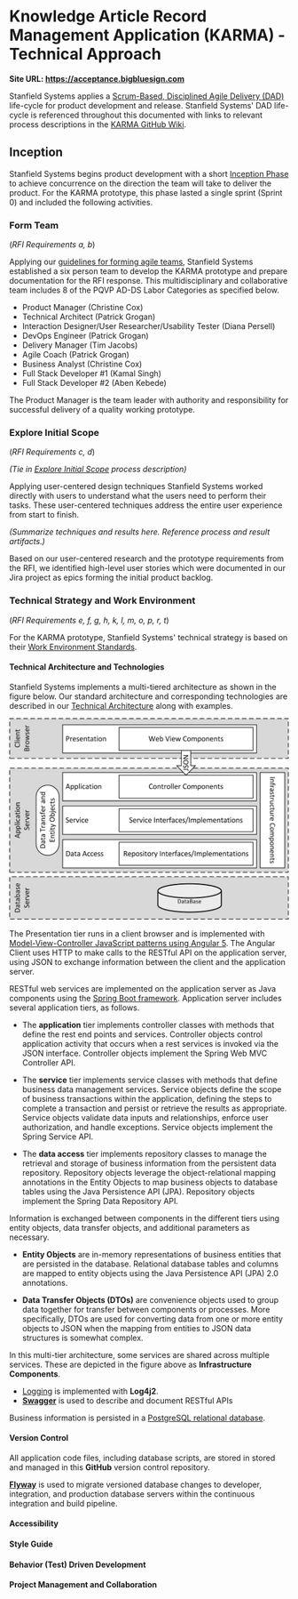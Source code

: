 # Knowledge Article Record Management Application (KARMA) - Technical Approach

**Site URL:  https://acceptance.bigbluesign.com**

Stanfield Systems applies a [Scrum-Based, Disciplined Agile Delivery (DAD)](https://github.com/StanfieldSystems/KARMA/wiki) life-cycle for product development and release.  Stanfield Systems' DAD life-cycle is referenced throughout this documented with links to relevant process descriptions in the [KARMA GitHub Wiki](https://github.com/StanfieldSystems/KARMA/wiki).

## Inception

Stanfield Systems begins product development with a short [Inception Phase](https://github.com/StanfieldSystems/KARMA/wiki/Inception)  to achieve concurrence on the direction the team will take to deliver the product.  For the KARMA prototype, this phase lasted a single sprint (Sprint 0) and included the following activities.

### Form Team
(_RFI Requirements a, b_)

Applying our [guidelines for forming agile teams](https://github.com/StanfieldSystems/KARMA/wiki/Form_and_Evolve_Team), Stanfield Systems established a six person team to develop the KARMA prototype and prepare documentation for the RFI response.  This multidisciplinary and collaborative team includes 8 of the PQVP AD-DS Labor Categories as specified below.

- Product Manager (Christine Cox)
- Technical Architect (Patrick Grogan)
- Interaction Designer/User Researcher/Usability Tester (Diana Persell)
- DevOps Engineer (Patrick Grogan)
- Delivery Manager (Tim Jacobs)
- Agile Coach (Patrick Grogan)
- Business Analyst (Christine Cox)
- Full Stack Developer #1 (Kamal Singh)
- Full Stack Developer #2 (Aben Kebede)

The Product Manager is the team leader with authority and responsibility for successful delivery of a quality working prototype.

### Explore Initial Scope
(_RFI Requirements c, d_)

_(Tie in [Explore Initial Scope](https://github.com/StanfieldSystems/kmt/wiki/Explore_Initial_Scope) process description)_

Applying user-centered design techniques Stanfield Systems worked directly with users to understand what the users need to perform their tasks.  These user-centered techniques address the entire user experience from start to finish.

_(Summarize techniques and results here.  Reference process and result artifacts.)_

Based on our user-centered research and the prototype requirements from the RFI, we identified high-level user stories which were documented in our Jira project as epics forming the initial product backlog.

### Technical Strategy and Work Environment
(_RFI Requirements e, f, g, h, k, l, m, o, p, r, t_)

For the KARMA prototype, Stanfield Systems' technical strategy is based on their [Work Environment Standards](https://github.com/StanfieldSystems/KARMA/wiki/Work_Environment_Standards).  

#### Technical Architecture and Technologies

Stanfield Systems implements a multi-tiered architecture as shown in the figure below. Our standard architecture and corresponding technologies are described in our [Technical Architecture](https://github.com/StanfieldSystems/KARMA/wiki/Technical-Architecture#technical-architecture) along with examples.

![Architecture](docs/Architecture.jpg)

The Presentation tier runs in a client browser and is implemented with [Model-View-Controller JavaScript patterns using Angular 5](https://github.com/StanfieldSystems/KARMA/wiki/Technical_Architecture#angular4client-project). The Angular Client uses HTTP to make calls to the RESTful API on the application server, using JSON to exchange information between the client and the application server.

RESTful web services are implemented on the application server as Java components using the [Spring Boot framework](https://github.com/StanfieldSystems/KARMA/wiki/Technical-Architecture#springbootangularintegration-project). Application server includes several application tiers, as follows.

* The **application** tier implements controller classes with methods that define the rest end points and services. Controller objects control application activity that occurs when a rest services is invoked via the JSON interface. Controller objects implement the Spring Web MVC Controller API.

* The **service** tier implements service classes with methods that define business  data management services. Service objects define the scope of business transactions within the application, defining the steps to complete a transaction and persist or retrieve the results as appropriate. Service objects validate data inputs and relationships, enforce user authorization, and handle exceptions. Service objects implement the Spring Service API.

* The **data access** tier implements repository classes to manage the retrieval and storage of business information from the persistent data repository.  Repository objects leverage the object-relational mapping annotations in the Entity Objects to map business objects to database tables using the Java Persistence API (JPA). Repository objects implement the Spring Data Repository API.

Information is exchanged between components in the different tiers using entity objects, data transfer objects, and additional parameters as necessary.

* **Entity Objects** are in-memory representations of business entities that are persisted in the database. Relational database tables and columns are mapped to entity objects using the Java Persistence API (JPA) 2.0 annotations. 

* **Data Transfer Objects (DTOs)** are convenience objects used to group data together for transfer between components or processes. More specifically, DTOs are used for converting data from one or more entity objects to JSON when the mapping from entities to JSON data structures is somewhat complex.

In this multi-tier architecture, some services are shared across multiple services. These are depicted in the figure above as **Infrastructure Components**.

* [Logging](https://github.com/StanfieldSystems/KARMA/wiki/Technical-Architecture#logging) is implemented with **Log4j2**.
* [**Swagger**](https://github.com/StanfieldSystems/KARMA/wiki/Technical-Architecture#swagger-2) is used to describe and document RESTful APIs

Business information is persisted in a [PostgreSQL relational database](https://github.com/StanfieldSystems/KARMA/wiki/Technical-Architecture#postgresql).  

#### Version Control

All application code files, including database scripts, are stored in stored and managed in this **GitHub** version control repository.

[**Flyway**](https://github.com/StanfieldSystems/KARMA/wiki/Technical-Architecture#flyway) is used to migrate versioned database changes to developer, integration, and production database servers within the continuous integration and build pipeline.

#### Accessibility
#### Style Guide
#### Behavior (Test) Driven Development


#### Project Management and Collaboration

